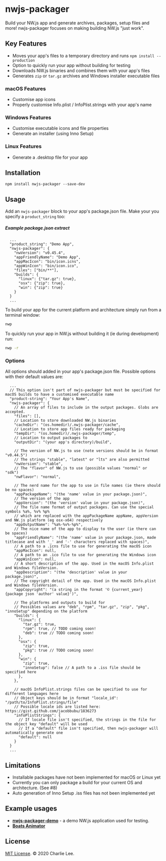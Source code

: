 # nwjs-packager

Build your NW.js app and generate archives, packages, setup files and more! nwjs-packager focuses on making building NW.js "just work".

## Key Features

* Moves your app's files to a temporary directory and runs `npm install --production`
* Option to quickly run your app without building for testing
* Downloads NW.js binaries and combines them with your app's files
* Generates `zip` or `tar.gz` archives and Windows installer executable files

### macOS Features

* Customise app icons
* Properly customise Info.plist / InfoPlist.strings with your app's name

### Windows Features

* Customise executable icons and file properties
* Generate an installer (using Inno Setup)

### Linux Features

* Generate a .desktop file for your app

## Installation

`npm install nwjs-packager --save-dev`

## Usage

Add an `nwjs-packager` block to your app's package.json file. Make your you specify a `product_string` too:

##### Example package.json extract

```jsonc
  ...
  "product_string": "Demo App",
  "nwjs-packager": {
    "nwVersion": "v0.45.4",
    "appFriendlyName": "Demo App",
    "appMacIcon": "bin/icon.icns",
    "appWinIcon": "bin/icon.ico",
    "files": ["bin/**"],
    "builds": {
      "linux": {"tar.gz": true},
      "osx": {"zip": true},
      "win": {"zip": true}
    }
  }
  ...
```

To build your app for the current platform and architecture simply run from a terminal window:

```bash
nwp
```

To quickly run your app in NW.js without building it (ie during development) run:

```bash
nwp -r
```

### Options

All options should added in your app's package.json file. Possible options with their default values are:

```jsonc
  ...
  // This option isn't part of nwjs-packager but must be specified for macOS builds to have a customised executable name
  "product-string": "Your App's Name",
  "nwjs-packager": {
    // An array of files to include in the output packages. Globs are accepted.
    "files": [],
    // Location to store downloaded NW.js binaries
    "cacheDir": "(os.homedir)/.nwjs-packager/cache",
    // Location to store app files ready for packaging
    "tempDir": "(os.homedir)/.nwjs-packager/temp",
    // Location to output packages to
    "outputDir": "(your app's directory)/build",

    // The version of NW.js to use (note versions should be in format "v0.44.5")
    // The strings "stable", "latest" or "lts" are also permitted
    "nwVersion": "stable",
    // The "flavor" of NW.js to use (possible values "normal" or "sdk")
    "nwFlavor": "normal",

    // The nerd name for the app to use in file names (ie there should be no spaces)
    "appPackageName": "(the 'name' value in your package.json)",
    // The version of the app
    "appVersion": "(the 'version' value in your package.json)",
    // The file name format of output packages. Can use the special symbols %a%, %v% %p%
    // which are replaced with the appPackageName appName, appVersion and NW.js platform (eg osx-x64) respectively
    "appOutputName": "%a%-%v%-%p%",
    // The nice name of the app to display to the user (ie there can be spaces)
    "appFriendlyName": "(the 'name' value in your package.json, made titlecase and with '_' and '-' characters replaced with spaces)",
    // A path to a .icns file to use for generating the macOS icon
    "appMacIcon": null,
    // A path to an .ico file to use for generating the Windows icon
    "appWinIcon": null,
    // A short description of the app. Used in the macOS Info.plist and Windows fileVersion.
    "appDescription": "(the 'description' value in your package.json)",
    // The copyright detail of the app. Used in the macOS Info.plist and Windows fileVersion.
    "appCopyright": "(a string in the format '© {current_year} {package json 'author' value}')",

    // The platforms and outputs to build for
    // Possibles values are "deb", "rpm", "tar.gz", "zip", "pkg", "innoSetup" depending on the platform
    "builds": {
      "linux": {
        "tar.gz": true,
        "rpm": true, // TODO coming soon!
        "deb": true // TODO coming soon!
      },
      "osx": {
        "zip": true,
        "pkg": true // TODO coming soon!
      },
      "win": {
        "zip": true,
        "innoSetup": false // A path to a .iss file should be specified here
      },
    },

    // macOS InfoPlist.strings files can be specified to use for different languages here
    // Object keys should be in format "locale_id": "/path/to/InfoPlist.strings/file"
    // Possible locale ids are listed here: https://gist.github.com/jacobbubu/1836273
    "infoPlistStrings": {
      // If locale file isn't specified, the strings in the file for the object key "default" will be used
      // If a "default" file isn't specified, then nwjs-packager will automatically generate one
      "default": null
    }
  }
  ...
```

## Limitations

* Installable packages have not been implemented for macOS or Linux yet
* Currently you can only package a build for your current OS and architecture. (See #8)
* Auto generation of Inno Setup .iss files has not been implemented yet

## Example usages

* **[nwjs-packager-demo](https://github.com/charlielee/nwjs-packager-demo)** - a demo NW.js application used for testing.
* **[Boats Animator](https://github.com/charlielee/boats-animator)**

## License

[MIT License](https://en.wikipedia.org/wiki/MIT_License). © 2020 Charlie Lee.
